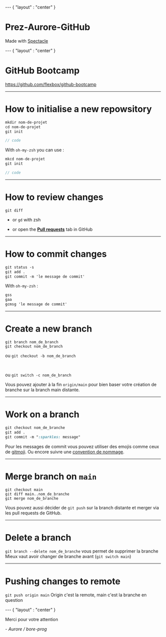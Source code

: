 --- { "layout" : "center" }
<!-- slides.md -->
# Prez-Aurore-GitHub
Made with [Spectacle](https://commerce.nearform.com/open-source/spectacle/docs/)

--- { "layout" : "center" }

# GitHub Bootcamp

https://github.com/flexbox/github-bootcamp

---

# How to initialise a new repowsitory

```scss
mkdir nom-de-projet
cd nom-de-projet
git init

// code
```

With `oh-my-zsh` you can use :

```scss
mkcd nom-de-projet
git init

// code
```

---

# How to review changes

```
git diff
```

- or `gd` with zsh

- or open the [**Pull requests**](https://github.com/flexbox/github-bootcamp/pulls) tab in GitHub

---

# How to commit changes

```scss
git status -s
git add .
git commit -m 'le message de commit'
```

With `oh-my-zsh` :

```scss
gss
gaa
gcmsg 'le message de commit'
```

---

# Create a new branch

```
git branch nom_de_branch
git checkout nom_de_branch
```

ou `git checkout -b nom_de_branch`

<br>

ou `git switch -c nom_de_branch`

Vous pouvez ajouter à la fin `origin/main` pour bien baser votre création de branche sur la branch main distante.

---

# Work on a branch

```scss
git checkout nom_de_branche
git add .
git commit -m ":sparkles: message"
```

Pour les messages de commit vous pouvez utiliser des emojis comme ceux de [gitmoji](https://gitmoji.dev/).
Ou encore suivre une [convention de nommage](https://www.freecodecamp.org/news/how-to-write-better-git-commit-messages/).

---

# Merge branch on `main`

```
git checkout main
git diff main..nom_de_branche
git merge nom_de_branche
```

Vous pouvez aussi décider de `git push` sur la branch distante et merger via les pull requests de GitHub.

---

# Delete a branch

`git branch --delete nom_de_branche` vous permet de supprimer la branche
Mieux vaut avoir changer de branche avant (`git switch main`)

---

# Pushing changes to remote

`git push origin main`
Origin c'est la remote, main c'est la branche en question

--- { "layout" : "center" }

Merci pour votre attention

_- Aurore / bore-prog_
